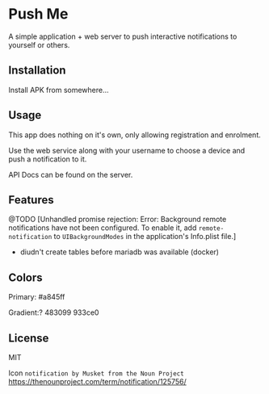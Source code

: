 # Push Me

A simple application + web server to push interactive notifications to yourself or others.

## Installation

Install APK from somewhere...


## Usage

This app does nothing on it's own, only allowing registration and enrolment.

Use the web service along with your username to choose a device and push a notification to it.

API Docs can be found on the server.

## Features

@TODO
[Unhandled promise rejection: Error: Background remote notifications have not been configured. To enable it, add `remote-notification` to `UIBackgroundModes` in the application's Info.plist file.]

- diudn't create tables before mariadb was available (docker)

## Colors

Primary: #a845ff

Gradient:?
483099
933ce0

## License

MIT

Icon `notification by Musket from the Noun Project`
https://thenounproject.com/term/notification/125756/
